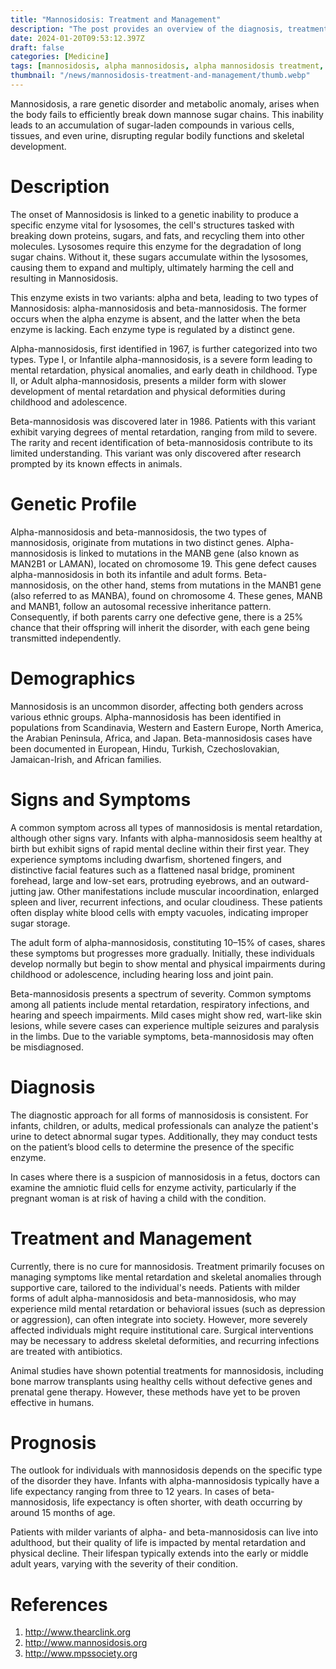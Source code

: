 ```yaml
---
title: "Mannosidosis: Treatment and Management"
description: "The post provides an overview of the diagnosis, treatment, management, and prognosis of mannosidosis, a rare genetic disorder. It outlines the diagnostic methods, which include urine analysis and blood cell testing for enzyme presence, and prenatal testing for suspected cases. "
date: 2024-01-20T09:53:12.397Z
draft: false
categories: [Medicine]
tags: [mannosidosis, alpha mannosidosis, alpha mannosidosis treatment, alpha mannosidosis symptoms, mannosidosis disease, beta mannosidosis, ]
thumbnail: "/news/mannosidosis-treatment-and-management/thumb.webp"
---
```




Mannosidosis, a rare genetic disorder and metabolic anomaly, arises when the body fails to efficiently break down mannose sugar chains. This inability leads to an accumulation of sugar-laden compounds in various cells, tissues, and even urine, disrupting regular bodily functions and skeletal development.

# Description

The onset of Mannosidosis is linked to a genetic inability to produce a specific enzyme vital for lysosomes, the cell's structures tasked with breaking down proteins, sugars, and fats, and recycling them into other molecules. Lysosomes require this enzyme for the degradation of long sugar chains. Without it, these sugars accumulate within the lysosomes, causing them to expand and multiply, ultimately harming the cell and resulting in Mannosidosis.

This enzyme exists in two variants: alpha and beta, leading to two types of Mannosidosis: alpha-mannosidosis and beta-mannosidosis. The former occurs when the alpha enzyme is absent, and the latter when the beta enzyme is lacking. Each enzyme type is regulated by a distinct gene.

Alpha-mannosidosis, first identified in 1967, is further categorized into two types. Type I, or Infantile alpha-mannosidosis, is a severe form leading to mental retardation, physical anomalies, and early death in childhood. Type II, or Adult alpha-mannosidosis, presents a milder form with slower development of mental retardation and physical deformities during childhood and adolescence.

Beta-mannosidosis was discovered later in 1986. Patients with this variant exhibit varying degrees of mental retardation, ranging from mild to severe. The rarity and recent identification of beta-mannosidosis contribute to its limited understanding. This variant was only discovered after research prompted by its known effects in animals.

# Genetic Profile

Alpha-mannosidosis and beta-mannosidosis, the two types of mannosidosis, originate from mutations in two distinct genes. Alpha-mannosidosis is linked to mutations in the MANB gene (also known as MAN2B1 or LAMAN), located on chromosome 19. This gene defect causes alpha-mannosidosis in both its infantile and adult forms. Beta-mannosidosis, on the other hand, stems from mutations in the MANB1 gene (also referred to as MANBA), found on chromosome 4. These genes, MANB and MANB1, follow an autosomal recessive inheritance pattern. Consequently, if both parents carry one defective gene, there is a 25% chance that their offspring will inherit the disorder, with each gene being transmitted independently.

# Demographics

Mannosidosis is an uncommon disorder, affecting both genders across various ethnic groups. Alpha-mannosidosis has been identified in populations from Scandinavia, Western and Eastern Europe, North America, the Arabian Peninsula, Africa, and Japan. Beta-mannosidosis cases have been documented in European, Hindu, Turkish, Czechoslovakian, Jamaican-Irish, and African families.

# Signs and Symptoms

A common symptom across all types of mannosidosis is mental retardation, although other signs vary. Infants with alpha-mannosidosis seem healthy at birth but exhibit signs of rapid mental decline within their first year. They experience symptoms including dwarfism, shortened fingers, and distinctive facial features such as a flattened nasal bridge, prominent forehead, large and low-set ears, protruding eyebrows, and an outward-jutting jaw. Other manifestations include muscular incoordination, enlarged spleen and liver, recurrent infections, and ocular cloudiness. These patients often display white blood cells with empty vacuoles, indicating improper sugar storage.

The adult form of alpha-mannosidosis, constituting 10–15% of cases, shares these symptoms but progresses more gradually. Initially, these individuals develop normally but begin to show mental and physical impairments during childhood or adolescence, including hearing loss and joint pain.

Beta-mannosidosis presents a spectrum of severity. Common symptoms among all patients include mental retardation, respiratory infections, and hearing and speech impairments. Mild cases might show red, wart-like skin lesions, while severe cases can experience multiple seizures and paralysis in the limbs. Due to the variable symptoms, beta-mannosidosis may often be misdiagnosed.

# Diagnosis

The diagnostic approach for all forms of mannosidosis is consistent. For infants, children, or adults, medical professionals can analyze the patient's urine to detect abnormal sugar types. Additionally, they may conduct tests on the patient’s blood cells to determine the presence of the specific enzyme.

In cases where there is a suspicion of mannosidosis in a fetus, doctors can examine the amniotic fluid cells for enzyme activity, particularly if the pregnant woman is at risk of having a child with the condition.

# Treatment and Management

Currently, there is no cure for mannosidosis. Treatment primarily focuses on managing symptoms like mental retardation and skeletal anomalies through supportive care, tailored to the individual's needs. Patients with milder forms of adult alpha-mannosidosis and beta-mannosidosis, who may experience mild mental retardation or behavioral issues (such as depression or aggression), can often integrate into society. However, more severely affected individuals might require institutional care. Surgical interventions may be necessary to address skeletal deformities, and recurring infections are treated with antibiotics.

Animal studies have shown potential treatments for mannosidosis, including bone marrow transplants using healthy cells without defective genes and prenatal gene therapy. However, these methods have yet to be proven effective in humans.

# Prognosis

The outlook for individuals with mannosidosis depends on the specific type of the disorder they have. Infants with alpha-mannosidosis typically have a life expectancy ranging from three to 12 years. In cases of beta-mannosidosis, life expectancy is often shorter, with death occurring by around 15 months of age.

Patients with milder variants of alpha- and beta-mannosidosis can live into adulthood, but their quality of life is impacted by mental retardation and physical decline. Their lifespan typically extends into the early or middle adult years, varying with the severity of their condition.


# References

1. http://www.thearclink.org
2. http://www.mannosidosis.org
3. http://www.mpssociety.org